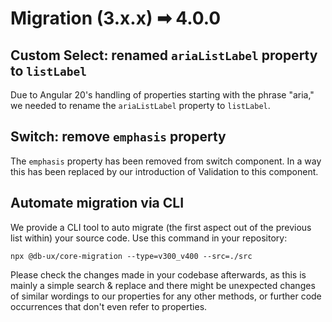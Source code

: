 # Migration (3.x.x) ➡ 4.0.0

## Custom Select: renamed `ariaListLabel` property to `listLabel`

Due to Angular 20's handling of properties starting with the phrase "aria," we needed to rename the `ariaListLabel` property to `listLabel`.

## Switch: remove `emphasis` property

The `emphasis` property has been removed from switch component. In a way this has been replaced by our introduction of Validation to this component.

## Automate migration via CLI

We provide a CLI tool to auto migrate (the first aspect out of the previous list within) your source code. Use this command in your repository:

```shell
npx @db-ux/core-migration --type=v300_v400 --src=./src
```

Please check the changes made in your codebase afterwards, as this is mainly a simple search & replace and there might be unexpected changes of similar wordings to our properties for any other methods, or further code occurrences that don't even refer to properties.
